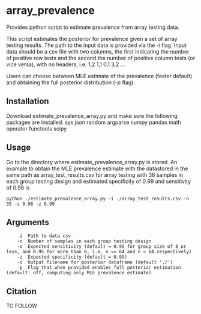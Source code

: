# array_prevalence
Provides python script to estimate prevalence from array testing data.

This script estimates the posterior for prevalence given a set of array testing results. The path to the input data is provided via the -i flag. 
Input data should be a csv file with two columns, the first indicating the number of positive row tests and the second the number of positive column tests (or vice versa), with no headers, i.e.
            1,2
            1,1
            0,1
            3,2
            ...

Users can choose between MLE estimate of the prevalence (faster default) and obtaining the full posterior distribution (-p flag).

## Installation

Download estimate_prevalence_array.py and make sure the following packages are installed:
    sys
    json
    random
    argparse
    numpy
    pandas
    math
    operator
    functools
    scipy

## Usage

Go to the directory where estimate_prevalence_array.py is stored. An example to obtain the MLE prevalence estimate with the datastored in the same path as array_test_results.csv for array testing with 36 samples in each group testing design and estimated specificity of 0.99 and sensitivity of 0.98 is

```
python ./estimate_prevalence_array.py -i ./array_test_results.csv -n 35 -s 0.98 -z 0.99 
```

## Arguments
        -i  Path to data csv
        -n  Number of samples in each group testing design
        -s  Expected sensitivity (default = 0.99 for group size of 8 or less, and 0.95 for more than 8, i.e. n <= 64 and n > 64 respectively)
        -z  Expected specificity (default = 0.99)  
        -o  Output filename for posterior dataframe (default './')
        -p  Flag that when provided enables full posterior estimation (default: off, computing only MLE prevalence estimate)

## Citation

TO FOLLOW
